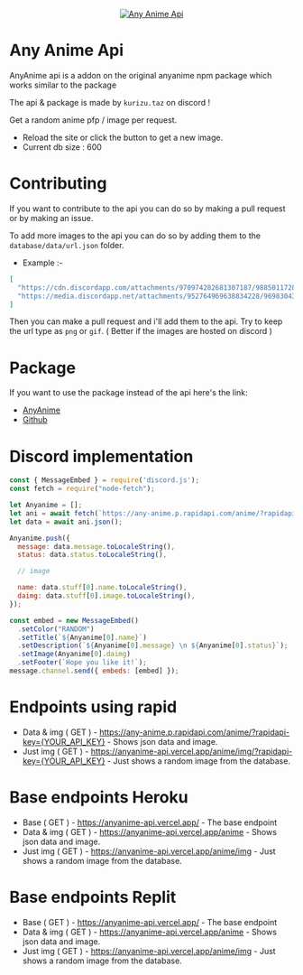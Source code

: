 <p align="center">
  <a href="https://www.npmjs.com/package/anyanime">
    <img src="https://media.discordapp.net/attachments/953273278770860082/954403125584871454/anyanimeapi.png?width=1279&height=196" alt="Any Anime Api">
  </a>
</p>

# Any Anime Api

AnyAnime api is a addon on the original anyanime npm package which works similar to the package

The api & package is made by `kurizu.taz` on discord !

Get a random anime pfp / image per request.

- Reload the site or click the button to get a new image.
- Current db size : 600

# Contributing
If you want to contribute to the api you can do so by making a pull request or by making an issue.

To add more images to the api you can do so by adding them to the `database/data/url.json` folder.

- Example :- 
```json
[
  "https://cdn.discordapp.com/attachments/970974282681307187/988501172887363604/favicon.png",
  "https://media.discordapp.net/attachments/952764969638834228/969830435444097054/Criz.png",
]
```
Then you can make a pull request and i'll add them to the api.
Try to keep the url type as `png` or `gif`. ( Better if the images are hosted on discord )

# Package

If you want to use the package instead of the api here's the link:

- [AnyAnime](https://www.npmjs.com/package/anyanime/)
- [Github](https://github.com/crizmo/AnyAnime)

# Discord implementation

```javascript
const { MessageEmbed } = require('discord.js');
const fetch = require("node-fetch");

let Anyanime = [];
let ani = await fetch(`https://any-anime.p.rapidapi.com/anime/?rapidapi-key={YOUR_API_KEY}`);
let data = await ani.json();

Anyanime.push({
  message: data.message.toLocaleString(),
  status: data.status.toLocaleString(),

  // image

  name: data.stuff[0].name.toLocaleString(),
  daimg: data.stuff[0].image.toLocaleString(),
});

const embed = new MessageEmbed()
  .setColor("RANDOM")
  .setTitle(`${Anyanime[0].name}`)
  .setDescription(`${Anyanime[0].message} \n ${Anyanime[0].status}`);
  .setImage(Anyanime[0].daimg)
  .setFooter(`Hope you like it!`);
message.channel.send({ embeds: [embed] });

```

# Endpoints using rapid

- Data & img ( GET ) - https://any-anime.p.rapidapi.com/anime/?rapidapi-key={YOUR_API_KEY} - Shows json data and image.
- Just img ( GET ) - https://anyanime-api.vercel.app/anime/img/?rapidapi-key={YOUR_API_KEY} - Just shows a random image from the database.

# Base endpoints Heroku

- Base ( GET ) - https://anyanime-api.vercel.app/ - The base endpoint
- Data & img ( GET ) - https://anyanime-api.vercel.app/anime - Shows json data and image.
- Just img ( GET ) - https://anyanime-api.vercel.app/anime/img - Just shows a random image from the database.

# Base endpoints Replit

- Base ( GET ) - https://anyanime-api.vercel.app/ - The base endpoint
- Data & img ( GET ) - https://anyanime-api.vercel.app/anime - Shows json data and image.
- Just img ( GET ) - https://anyanime-api.vercel.app/anime/img - Just shows a random image from the database.